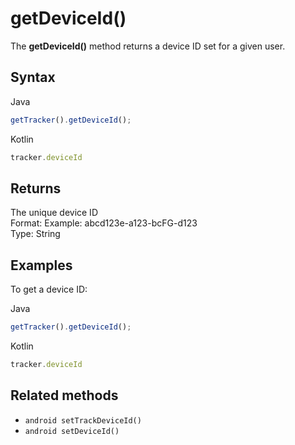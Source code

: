 # getDeviceId()

The **getDeviceId()** method returns a device ID set for a given user.

## Syntax

<div class="tabs">

<div class="group-tab">

Java

``` javascript
getTracker().getDeviceId();
```

</div>

<div class="group-tab">

Kotlin

``` javascript
tracker.deviceId
```

</div>

</div>

## Returns

The unique device ID  
Format: Example: abcd123e-a123-bcFG-d123  
Type: String

## Examples

To get a device ID:

<div class="tabs">

<div class="group-tab">

Java

``` javascript
getTracker().getDeviceId();
```

</div>

<div class="group-tab">

Kotlin

``` javascript
tracker.deviceId
```

</div>

</div>

## Related methods

  - `android setTrackDeviceId()`
  - `android setDeviceId()`
